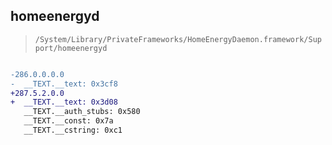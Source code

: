 ## homeenergyd

> `/System/Library/PrivateFrameworks/HomeEnergyDaemon.framework/Support/homeenergyd`

```diff

-286.0.0.0.0
-  __TEXT.__text: 0x3cf8
+287.5.2.0.0
+  __TEXT.__text: 0x3d08
   __TEXT.__auth_stubs: 0x580
   __TEXT.__const: 0x7a
   __TEXT.__cstring: 0xc1

```
